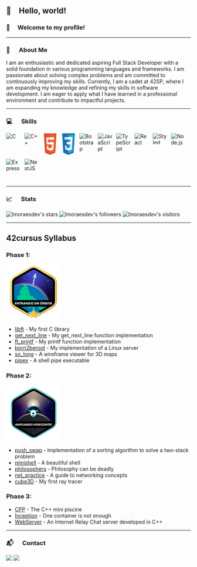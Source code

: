 ## 👋&emsp;Hello, world!
### :purple_heart:&emsp; Welcome to my profile!

---

### :bust_in_silhouette: &emsp; About Me

I am an enthusiastic and dedicated aspiring Full Stack Developer with a solid foundation in various programming languages and frameworks. I am passionate about solving complex problems and am committed to continuously improving my skills. Currently, I am a cadet at 42SP, where I am expanding my knowledge and refining my skills in software development. I am eager to apply what I have learned in a professional environment and contribute to impactful projects.


---

### :computer: &emsp; Skills

<div style="display: flex; flex-wrap: wrap; gap: 10px;">
	<img align="center" alt="C" height="60" width="40" src="https://cdn.jsdelivr.net/gh/devicons/devicon/icons/c/c-original.svg">
	<img align="center" alt="C++" height="60" width="40" src="https://cdn.jsdelivr.net/gh/devicons/devicon/icons/cplusplus/cplusplus-original.svg">
	<img align="center" alt="HTML" height="60" width="40" src="https://raw.githubusercontent.com/devicons/devicon/master/icons/html5/html5-original.svg">
	<img align="center" alt="CSS" height="60" width="40" src="https://raw.githubusercontent.com/devicons/devicon/master/icons/css3/css3-original.svg">
	<img align="center" alt="Bootstrap" height="60" width="40" src="https://cdn.jsdelivr.net/gh/devicons/devicon/icons/bootstrap/bootstrap-original.svg">
	<img align="center" alt="JavaScript" height="60" width="40" src="https://cdn.jsdelivr.net/gh/devicons/devicon/icons/javascript/javascript-original.svg">
	<img align="center" alt="TypeScript" height="60" width="40" src="https://cdn.jsdelivr.net/gh/devicons/devicon/icons/typescript/typescript-plain.svg">
	<img align="center" alt="React" height="60" width="40" src="https://cdn.jsdelivr.net/gh/devicons/devicon/icons/react/react-original.svg">
	<img align="center" alt="Styled Components" height="30" width="40" src="https://raw.githubusercontent.com/styled-components/brand/bde053200192814dcd55923b6e41884d18e51665/styled-components.svg">
	<img align="center" alt="Node.js" height="60" width="40" src="https://cdn.jsdelivr.net/gh/devicons/devicon/icons/nodejs/nodejs-original-wordmark.svg">
	<img align="center" alt="Express" height="60" width="40" src="https://cdn.jsdelivr.net/gh/devicons/devicon/icons/express/express-original.svg">
	<img align="center" alt="NestJS" height="60" width="40" src="https://cdn.jsdelivr.net/gh/devicons/devicon/icons/nestjs/nestjs-original-wordmark.svg">
</div>

---

### :chart_with_upwards_trend: &emsp; Stats

<p align="left">
    <img alt="lmoraesdev's stars" src="https://img.shields.io/github/stars/lmoraesdev?color=blue" />
    <img alt="lmoraesdev's followers" src="https://img.shields.io/github/followers/lmoraesdev?color=blue" />
    <img alt="lmoraesdev's visitors" src="https://komarev.com/ghpvc/?username=lmoraesdev&color=blue&style=flat&label=visitors" />
</p>

---

## 42cursus Syllabus

### Phase 1:
<img alt="42 Phase One" src="https://github.com/caroldaniel/caroldaniel-utils/blob/694d4e6dd88e52b73b5c00dcd52bbe9ae2bec48f/phase_onem.png" />

- [libft](https://github.com/lmoraesdev/Libft) - My first C library
- [get_next_line](https://github.com/lmoraesdev/GNL) - My get_next_line function implementation
- [ft_printf](https://github.com/lmoraesdev/Printf) - My printf function implementation
- [born2beroot](https://github.com/lmoraesdev/Born2beRoot) - My implementation of a Linux server
- [so_long](https://github.com/lmoraesdev/so_long) - A wireframe viewer for 3D maps
- [pipex](https://github.com/lmoraesdev/pipex) - A shell pipe executable

### Phase 2:
<img alt="42 Phase Two" src="https://github.com/caroldaniel/caroldaniel-utils/blob/63859a8af20594cfa8067140b22c09723094ff23/phase_twoe.png" />

- [push_swap](https://github.com/lmoraesdev/Push_Swap) - Implementation of a sorting algorithm to solve a two-stack problem
- [minishell](https://github.com/lmoraesdev/minishell) - A beautiful shell
- [philosophers](https://github.com/lmoraesdev/Philosophers) - Philosophy can be deadly
- [net_practice](https://github.com/lmoraesdev/netpractice) - A guide to networking concepts
- [cube3D](https://github.com/lmoraesdev/cub3D) - My first ray tracer

### Phase 3:
- [CPP](https://github.com/lmoraesdev/CPP) - The C++ mini piscine
- [Inception](https://github.com/lmoraesdev/inception) - One container is not enough
- [WebServer](https://github.com/lmoraesdev/webserv) - An Internet Relay Chat server developed in C++

---

### :mailbox_with_mail: &emsp; Contact

<div>
  <a href="mailto:lbc_moraes@outlook.com"><img src="https://img.shields.io/badge/Microsoft_Outlook-0078D4?style=for-the-badge&logo=microsoft-outlook&logoColor=white" target="_blank"></a>
  <a href="https://www.linkedin.com/in/leandro-moraes-442b20215/" target="_blank"><img src="https://img.shields.io/badge/-LinkedIn-%230077B5?style=for-the-badge&logo=linkedin&logoColor=white" target="_blank"></a>
</div>
